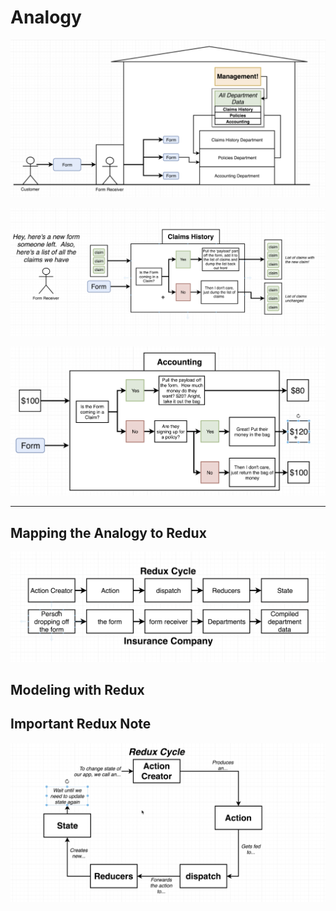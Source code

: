 # Analogy

![](img/2020-05-01-02-41-40.png)

![](img/2020-05-01-02-44-17.png)

![](img/2020-05-01-12-00-48.png)


---


## Mapping the Analogy to Redux

![](img/2020-05-01-12-27-42.png)




## Modeling with Redux






## Important Redux Note

![](img/2020-05-01-17-09-15.png)














